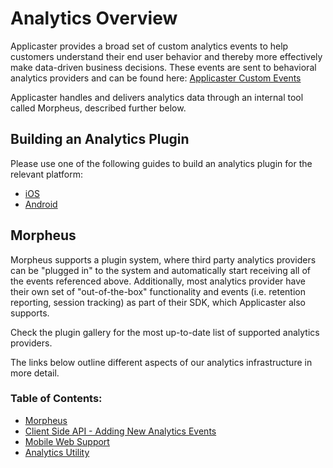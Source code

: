 #  Analytics Overview

Applicaster provides a broad set of custom analytics events to help customers understand their end user behavior and thereby more effectively make data-driven business decisions. These events are sent to behavioral analytics providers and can be found here: [Applicaster Custom Events](https://applicaster.zendesk.com/hc/en-us/articles/115005587003-Applicaster-Custom-Analytic-Events)

Applicaster handles and delivers analytics data through an internal tool called Morpheus, described further below.

## Building an Analytics Plugin
Please use one of the following guides to build an analytics plugin for the relevant platform:
* [iOS](/analytics/iOS.md)
* [Android](/analytics/android.md)

## Morpheus
Morpheus supports a plugin system, where third party analytics providers can be "plugged in" to the system and automatically start receiving all of the events referenced above. Additionally, most analytics provider have their own set of "out-of-the-box" functionality and events (i.e. retention reporting, session tracking) as part of their SDK, which Applicaster also supports. 

Check the plugin gallery for the most up-to-date list of supported analytics providers.

The links below outline different aspects of our analytics infrastructure in more detail.

### Table of Contents:
* [Morpheus](/analytics/morpheus/morpheus.md)
* [Client Side API - Adding New Analytics Events](/analytics/client_side_api/client_side_api.md)
* [Mobile Web Support](/analytics/mobile_web_support/mobile_web_support.md)
* [Analytics Utility](/analytics/analytics_utility/analytics_utility.md)
